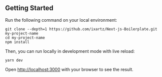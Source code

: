 ## Getting Started

Run the following command on your local environment:

```
git clone --depth=1 https://github.com/ixartz/Next-js-Boilerplate.git my-project-name
cd my-project-name
npm install
```

Then, you can run locally in development mode with live reload:

```
yarn dev
```

Open [http://localhost:3000](http://localhost:3000) with your browser to see the result.

